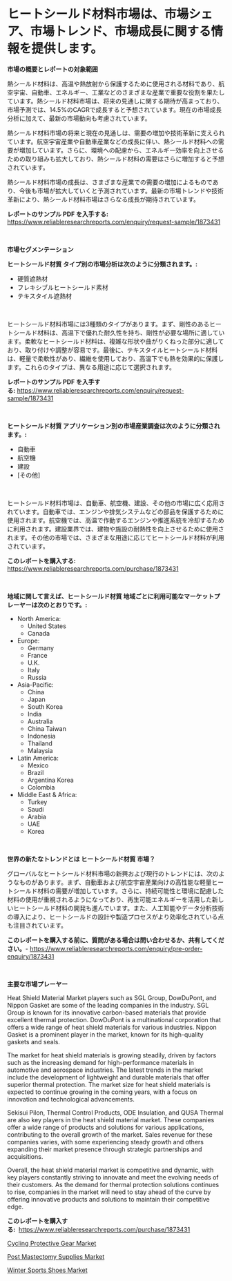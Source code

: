 <p><h1>ヒートシールド材料市場は、市場シェア、市場トレンド、市場成長に関する情報を提供します。</h1></p><p><strong>市場の概要とレポートの対象範囲</strong></p>
<p><p>熱シールド材料は、高温や熱放射から保護するために使用される材料であり、航空宇宙、自動車、エネルギー、工業などのさまざまな産業で重要な役割を果たしています。熱シールド材料市場は、将来の見通しに関する期待が高まっており、市場予測では、14.5%のCAGRで成長すると予想されています。現在の市場成長分析に加えて、最新の市場動向も考慮されています。</p><p>熱シールド材料市場の将来と現在の見通しは、需要の増加や技術革新に支えられています。航空宇宙産業や自動車産業などの成長に伴い、熱シールド材料への需要が増加しています。さらに、環境への配慮から、エネルギー効率を向上させるための取り組みも拡大しており、熱シールド材料の需要はさらに増加すると予想されています。</p><p>熱シールド材料市場の成長は、さまざまな産業での需要の増加によるものであり、今後も市場が拡大していくと予測されています。最新の市場トレンドや技術革新により、熱シールド材料市場はさらなる成長が期待されています。</p></p>
<p><strong>レポートのサンプル PDF を入手する:</strong> <a href="https://www.reliableresearchreports.com/enquiry/request-sample/1873431">https://www.reliableresearchreports.com/enquiry/request-sample/1873431</a></p>
<p>&nbsp;</p>
<p><strong>市場セグメンテーション</strong></p>
<p><strong>ヒートシールド材質 タイプ別の市場分析は次のように分類されます。:</strong></p>
<p><ul><li>硬質遮熱材</li><li>フレキシブルヒートシールド素材</li><li>テキスタイル遮熱材</li></ul></p>
<p>&nbsp;</p>
<p><p>ヒートシールド材料市場には3種類のタイプがあります。まず、剛性のあるヒートシールド材料は、高温下で優れた耐久性を持ち、剛性が必要な場所に適しています。柔軟なヒートシールド材料は、複雑な形状や曲がりくねった部分に適しており、取り付けや調整が容易です。最後に、テキスタイルヒートシールド材料は、軽量で柔軟性があり、繊維を使用しており、高温下でも熱を効果的に保護します。これらのタイプは、異なる用途に応じて選択されます。</p></p>
<p><strong>レポートのサンプル PDF を入手する:</strong>&nbsp;<a href="https://www.reliableresearchreports.com/enquiry/request-sample/1873431">https://www.reliableresearchreports.com/enquiry/request-sample/1873431</a></p>
<p>&nbsp;</p>
<p><strong> ヒートシールド材質 アプリケーション別の市場産業調査は次のように分類されます。:</strong></p>
<p><ul><li>自動車</li><li>航空機</li><li>建設</li><li>[その他]</li></ul></p>
<p>&nbsp;</p>
<p><p>ヒートシールド材料市場は、自動車、航空機、建設、その他の市場に広く応用されています。自動車では、エンジンや排気システムなどの部品を保護するために使用されます。航空機では、高温で作動するエンジンや推進系統を冷却するために利用されます。建設業界では、建物や施設の耐熱性を向上させるために使用されます。その他の市場では、さまざまな用途に応じてヒートシールド材料が利用されています。</p></p>
<p><strong>このレポートを購入する:</strong>&nbsp; <a href="https://www.reliableresearchreports.com/purchase/1873431">https://www.reliableresearchreports.com/purchase/1873431</a></p>
<p>&nbsp;</p>
<p><strong>地域に関して言えば、ヒートシールド材質 地域ごとに利用可能なマーケットプレーヤーは次のとおりです。:</strong></p>
<p><ul>
    <li>
        North America:
        <ul>
            <li>United States</li>
            <li>Canada</li>
        </ul>
    </li>
    <li>
        Europe:
        <ul>
            <li>Germany</li>
            <li>France</li>
            <li>U.K.</li>
            <li>Italy</li>
            <li>Russia</li>
        </ul>
    </li>
    <li>
        Asia-Pacific:
        <ul>
            <li>China</li>
            <li>Japan</li>
            <li>South Korea</li>
            <li>India</li>
            <li>Australia</li>
            <li>China Taiwan</li>
            <li>Indonesia</li>
            <li>Thailand</li>
            <li>Malaysia</li>
        </ul>
    </li>
    <li>
        Latin America:
        <ul>
            <li>Mexico</li>
            <li>Brazil</li>
            <li>Argentina Korea</li>
            <li>Colombia</li>
        </ul>
    </li>
    <li>
        Middle East & Africa:
        <ul>
            <li>Turkey</li>
            <li>Saudi</li>
            <li>Arabia</li>
            <li>UAE</li>
            <li>Korea</li>
        </ul>
    </li>
    </ul></p>
<p>&nbsp;</p>
<p><strong>世界の新たなトレンドとは ヒートシールド材質 市場？</strong></p>
<p><p>グローバルなヒートシールド材料市場の新興および現行のトレンドには、次のようなものがあります。まず、自動車および航空宇宙産業向けの高性能な軽量ヒートシールド材料の需要が増加しています。さらに、持続可能性と環境に配慮した材料の使用が重視されるようになっており、再生可能エネルギーを活用した新しいヒートシールド材料の開発も進んでいます。また、人工知能やデータ分析技術の導入により、ヒートシールドの設計や製造プロセスがより効率化されている点も注目されています。</p></p>
<p><strong>このレポートを購入する前に、質問がある場合は問い合わせるか、共有してください。</strong>- <a href="https://www.reliableresearchreports.com/enquiry/pre-order-enquiry/1873431">https://www.reliableresearchreports.com/enquiry/pre-order-enquiry/1873431</a></p>
<p>&nbsp;</p>
<p><strong>主要な市場プレーヤー</strong></p>
<p><p>Heat Shield Material Market players such as SGL Group, DowDuPont, and Nippon Gasket are some of the leading companies in the industry. SGL Group is known for its innovative carbon-based materials that provide excellent thermal protection. DowDuPont is a multinational corporation that offers a wide range of heat shield materials for various industries. Nippon Gasket is a prominent player in the market, known for its high-quality gaskets and seals.</p><p>The market for heat shield materials is growing steadily, driven by factors such as the increasing demand for high-performance materials in automotive and aerospace industries. The latest trends in the market include the development of lightweight and durable materials that offer superior thermal protection. The market size for heat shield materials is expected to continue growing in the coming years, with a focus on innovation and technological advancements.</p><p>Sekisui Pilon, Thermal Control Products, ODE Insulation, and QUSA Thermal are also key players in the heat shield material market. These companies offer a wide range of products and solutions for various applications, contributing to the overall growth of the market. Sales revenue for these companies varies, with some experiencing steady growth and others expanding their market presence through strategic partnerships and acquisitions.</p><p>Overall, the heat shield material market is competitive and dynamic, with key players constantly striving to innovate and meet the evolving needs of their customers. As the demand for thermal protection solutions continues to rise, companies in the market will need to stay ahead of the curve by offering innovative products and solutions to maintain their competitive edge.</p></p>
<p><strong>このレポートを購入する:</strong>&nbsp;&nbsp;<a href="https://www.reliableresearchreports.com/purchase/1873431">https://www.reliableresearchreports.com/purchase/1873431</a></p>
<p><p><a href="https://github.com/markusgodoy/Market-Research-Report-List-2/blob/main/cycling-protective-gear-market.md">Cycling Protective Gear Market</a></p><p><a href="https://github.com/pgtimber/Market-Research-Report-List-1/blob/main/post-mastectomy-supplies-market.md">Post Mastectomy Supplies Market</a></p><p><a href="https://github.com/arionmp/Market-Research-Report-List-2/blob/main/winter-sports-shoes-market.md">Winter Sports Shoes Market</a></p></p>